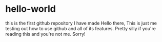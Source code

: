# hello-world
this is the first github repository I have made
Hello there,
This is just me testing out how to use github and all of its features.  Pretty silly if you're reading this and you're not me.  Sorry!
